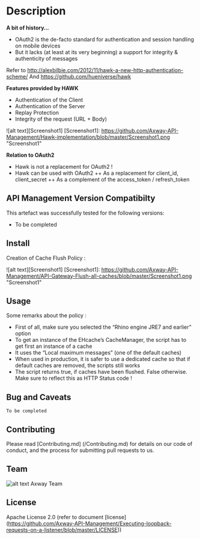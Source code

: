 # Description
**A bit of history…**
- OAuth2 is the de-facto standard for authentication and session handling on mobile devices
- But it lacks (at least at its very beginning) a support for integrity & authenticity of messages

Refer to http://alexbilbie.com/2012/11/hawk-a-new-http-authentication-scheme/
And https://github.com/hueniverse/hawk

**Features provided by HAWK**
- Authentication of the Client
- Authentication of the Server
- Replay Protection
- Integrity of the request (URL + Body)

![alt text][Screenshot1]
[Screenshot1]: https://github.com/Axway-API-Management/Hawk-implementation/blob/master/Screenshot1.png  "Screenshot1"   

**Relation to OAuth2**
- Hawk is not a replacement for OAuth2 !
- Hawk can be used with OAuth2
++ As a replacement for client_id, client_secret
++ As a complement of the access_token / refresh_token


## API Management Version Compatibilty
This artefact was successfully tested for the following versions:
- To be completed


## Install

Creation of Cache Flush Policy :

![alt text][Screenshot1]
[Screenshot1]: https://github.com/Axway-API-Management/API-Gateway-Flush-all-caches/blob/master/Screenshot1.png  "Screenshot1"   


## Usage

Some remarks about the policy : 
- First of all, make sure you selected the “Rhino engine JRE7 and earlier” option
- To get an instance of the EHcache’s CacheManager, the script has to get first an instance of a cache
- It uses the “Local maximum messages” (one of the default caches) 
- When used in production, it is safer to use a dedicated cache so that if default caches are removed, the scripts still works
- The script returns true, if caches have been flushed. False otherwise. Make sure to reflect this as HTTP Status code ! 
   

## Bug and Caveats

```
To be completed
```

## Contributing

Please read [Contributing.md] (/Contributing.md) for details on our code of conduct, and the process for submitting pull requests to us.

## Team

![alt text][Axwaylogo] Axway Team

[Axwaylogo]: https://github.com/Axway-API-Management/Common/blob/master/img/AxwayLogoSmall.png  "Axway logo"


## License
Apache License 2.0 (refer to document [license] (https://github.com/Axway-API-Management/Executing-loopback-requests-on-a-listener/blob/master/LICENSE))

